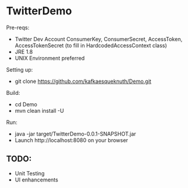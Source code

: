 # TwitterDemo

Pre-reqs:
  - Twitter Dev Account ConsumerKey, ConsumerSecret, AccessToken, AccessTokenSecret (to fill in HardcodedAccessContext class)
  - JRE 1.8
  - UNIX Environment preferred


Setting up:
  - git clone https://github.com/kafkaesqueknuth/Demo.git

Build:
  - cd Demo
  - mvn clean install -U
  
Run:
  - java -jar target/TwitterDemo-0.0.1-SNAPSHOT.jar
  - Launch http://localhost:8080 on your browser


## TODO:

- Unit Testing
- UI enhancements

